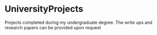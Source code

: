 # UniversityProjects
Projects completed during my undergraduate degree. 
The write ups and research papers can be provided upon request
